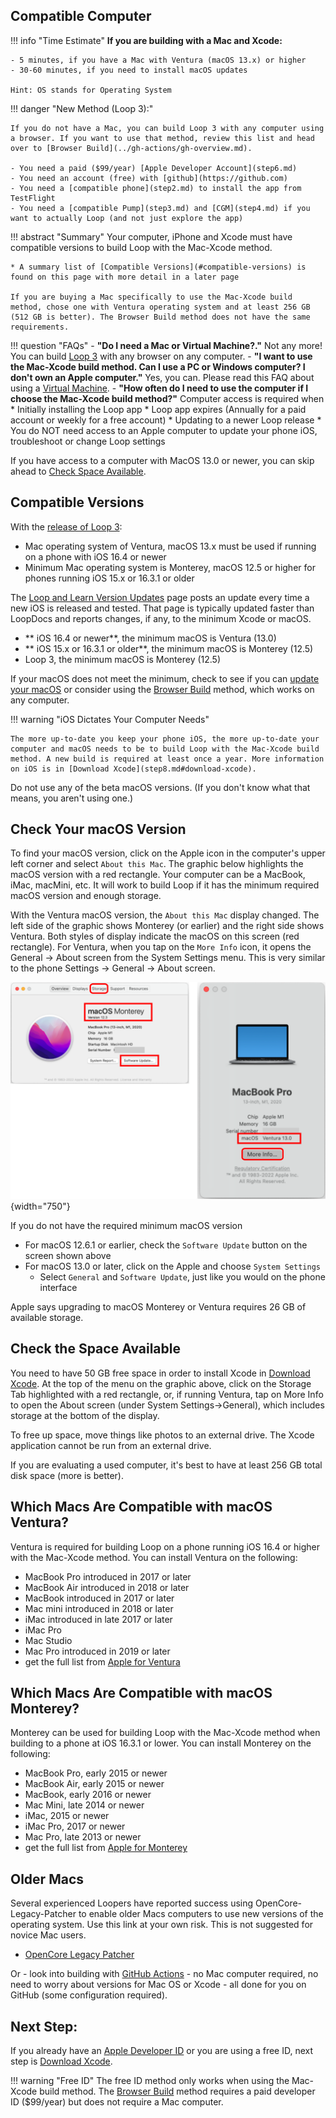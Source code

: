 ## Compatible Computer

!!! info "Time Estimate"
    **If you are building with a Mac and Xcode:**

    - 5 minutes, if you have a Mac with Ventura (macOS 13.x) or higher
    - 30-60 minutes, if you need to install macOS updates

    Hint: OS stands for Operating System

!!! danger "New Method (Loop 3):"

    If you do not have a Mac, you can build Loop 3 with any computer using a browser. If you want to use that method, review this list and head over to [Browser Build](../gh-actions/gh-overview.md).

    - You need a paid ($99/year) [Apple Developer Account](step6.md)
    - You need an account (free) with [github](https://github.com)
    - You need a [compatible phone](step2.md) to install the app from TestFlight
    - You need a [compatible Pump](step3.md) and [CGM](step4.md) if you want to actually Loop (and not just explore the app)

!!! abstract "Summary"
    Your computer, iPhone and Xcode must have compatible versions to build Loop with the Mac-Xcode method.

    * A summary list of [Compatible Versions](#compatible-versions) is found on this page with more detail in a later page

	If you are buying a Mac specifically to use the Mac-Xcode build method, chose one with Ventura operating system and at least 256 GB (512 GB is better). The Browser Build method does not have the same requirements.


!!! question "FAQs"
    - **"Do I need a Mac or Virtual Machine?."** Not any more! You can build [Loop 3](../gh-actions/gh-overview.md) with any browser on any computer.
    - **"I want to use the Mac-Xcode build method. Can I use a PC or Windows computer? I don't own an Apple computer."** Yes, you can. Please read this FAQ about using a [Virtual Machine](../faqs/FAQs.md#can-i-use-a-pc-or-windows-computer-to-build).
    - **"How often do I need to use the computer if I choose the Mac-Xcode build method?"** Computer access is required when
        * Initially installing the Loop app
        * Loop app expires (Annually for a paid account or weekly for a free account)
        * Updating to a newer Loop release
        * You do NOT need access to an Apple computer to update your phone iOS, troubleshoot or change Loop settings


If you have access to a computer with MacOS 13.0 or newer, you can skip ahead to [Check Space Available](#check-the-space-available).

## Compatible Versions

With the [release of Loop 3](../version/releases.md#loop-3-compatibility):

* Mac operating system of Ventura, macOS 13.x must be used if running on a phone with iOS 16.4 or newer
* Minimum Mac operating system is Monterey, macOS 12.5 or higher for phones running iOS 15.x or 16.3.1 or older

The [Loop and Learn Version Updates](https://www.loopandlearn.org/version-updates) page posts an update every time a new iOS is released and tested. That page is typically updated faster than LoopDocs and reports changes, if any, to the minimum Xcode or macOS.

* ** iOS 16.4 or newer**, the minimum macOS is Ventura (13.0)
* ** iOS 15.x or 16.3.1 or older**, the minimum macOS is Monterey (12.5)
* Loop 3, the minimum macOS is Monterey (12.5)

If your macOS does not meet the minimum, check to see if you can [update your macOS](#check-your-macos-version) or consider using the [Browser Build](../gh-actions/gh-overview.md) method, which works on any computer.

!!! warning "iOS Dictates Your Computer Needs"

    The more up-to-date you keep your phone iOS, the more up-to-date your computer and macOS needs to be to build Loop with the Mac-Xcode build method. A new build is required at least once a year. More information on iOS is in [Download Xcode](step8.md#download-xcode).

Do not use any of the beta macOS versions. (If you don't know what that means, you aren't using one.)

## Check Your macOS Version

To find your macOS version, click on the Apple icon in the computer's upper left corner and select `About this Mac`. The graphic below highlights the macOS version with a red rectangle. Your computer can be a MacBook, iMac, macMini, etc. It will work to build Loop if it has the minimum required macOS version and enough storage.

With the Ventura macOS version, the `About this Mac` display changed. The left side of the graphic shows Monterey (or earlier) and the right side shows Ventura. Both styles of display indicate the macOS on this screen (red rectangle). For Ventura, when you tap on the `More Info` icon, it opens the General -> About screen from the System Settings menu. This is very similar to the phone Settings -> General -> About screen.

![image showing macOS and system details](img/macos-12-13.svg){width="750"}

If you do not have the required minimum macOS version

* For macOS 12.6.1 or earlier, check the `Software Update` button on the screen shown above
* For macOS 13.0 or later, click on the Apple and choose `System Settings`
    * Select `General` and `Software Update`, just like you would on the phone interface

Apple says upgrading to macOS Monterey or Ventura requires 26 GB of available storage.

## Check the Space Available

You need to have 50 GB free space in order to install Xcode in [Download Xcode](step8.md). At the top of the menu on the graphic above, click on the Storage Tab highlighted with a red rectangle, or, if running Ventura, tap on More Info to open the About screen (under System Settings->General), which includes storage at the bottom of the display.

 To free up space, move things like photos to an external drive. The Xcode application cannot be run from an external drive.

If you are evaluating a used computer, it's best to have at least 256 GB total disk space (more is better).

## Which Macs Are Compatible with macOS Ventura?

Ventura is required for building Loop on a phone running iOS 16.4 or higher with the Mac-Xcode method. You can install Ventura on the following:

* MacBook Pro introduced in 2017 or later
* MacBook Air introduced in 2018 or later
* MacBook introduced in 2017 or later
* Mac mini introduced in 2018 or later
* iMac introduced in late 2017 or later
* iMac Pro
* Mac Studio
* Mac Pro introduced in 2019 or later
* get the full list from [Apple for Ventura](https://support.apple.com/kb/HT213264)

## Which Macs Are Compatible with macOS Monterey?

Monterey can be used for building Loop with the Mac-Xcode method when building to a phone at iOS 16.3.1 or lower. You can install Monterey on the following:

* MacBook Pro, early 2015 or newer
* MacBook Air, early 2015 or newer
* MacBook, early 2016 or newer
* Mac Mini, late 2014 or newer
* iMac, 2015 or newer
* iMac Pro, 2017 or newer
* Mac Pro, late 2013 or newer
* get the full list from [Apple for Monterey](https://support.apple.com/en-us/HT212551)

## Older Macs

Several experienced Loopers have reported success using OpenCore-Legacy-Patcher to enable older Macs computers to use new versions of the operating system. Use this link at your own risk. This is not suggested for novice Mac users.

* [OpenCore Legacy Patcher](https://dortania.github.io/OpenCore-Legacy-Patcher/)

Or - look into building with [GitHub Actions](../gh-actions/gh-overview.md) - no Mac computer required, no need to worry about versions for Mac OS or Xcode - all done for you on GitHub (some configuration required).

## Next Step:

If you already have an [Apple Developer ID](step6.md) or you are using a free ID, next step is [Download Xcode](step8.md).

!!! warning "Free ID"
    The free ID method only works when using the Mac-Xcode build method. The [Browser Build](../gh-actions/gh-overview.md) method requires a paid developer ID ($99/year) but does not require a Mac computer.


